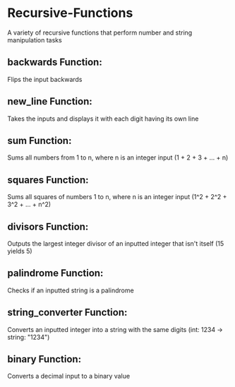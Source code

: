 # Recursive-Functions
A variety of recursive functions that perform number and string manipulation tasks

## backwards Function: 

Flips the input backwards

## new_line Function:

Takes the inputs and displays it with each digit having its own line

## sum Function:

Sums all numbers from 1 to n, where n is an integer input (1 + 2 + 3 + ... + n)

## squares Function:

Sums all squares of numbers 1 to n, where n is an integer input (1^2 + 2^2 + 3^2 + ... + n^2)

## divisors Function:

Outputs the largest integer divisor of an inputted integer that isn't itself (15 yields 5)

## palindrome Function:

Checks if an inputted string is a palindrome 

## string_converter Function:

Converts an inputted integer into a string with the same digits (int: 1234 -> string: "1234")

## binary Function:

Converts a decimal input to a binary value

